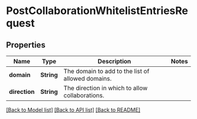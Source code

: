 # PostCollaborationWhitelistEntriesRequest

## Properties

Name | Type | Description | Notes
------------ | ------------- | ------------- | -------------
**domain** | **String** | The domain to add to the list of allowed domains. | 
**direction** | **String** | The direction in which to allow collaborations. | 

[[Back to Model list]](../README.md#documentation-for-models) [[Back to API list]](../README.md#documentation-for-api-endpoints) [[Back to README]](../README.md)


